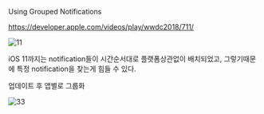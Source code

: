 Using Grouped Notifications

https://developer.apple.com/videos/play/wwdc2018/711/








![11](https://user-images.githubusercontent.com/111475243/191216759-526ca3fe-6063-41d6-8864-ffaece06dfce.jpeg)

iOS 11까지는 notification들이 시간순서대로 플랫폼상관없이 배치되었고,  그렇기때문에 특정 notification을 찾는게 힘들 수 있다. 

업데이트 후 앱별로 그룹화

![33](https://user-images.githubusercontent.com/111475243/191217790-5d469cb7-f399-4af9-80c0-196dea5f6eab.jpeg)
